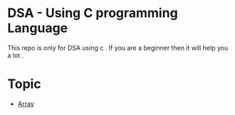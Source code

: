 # DSA - Using C programming Language
This repo is only for DSA using c . If you are a beginner then it will help you a lot .
# Topic
- [Array](https://github.com/vagabon-09/DSA/tree/master/Array)
